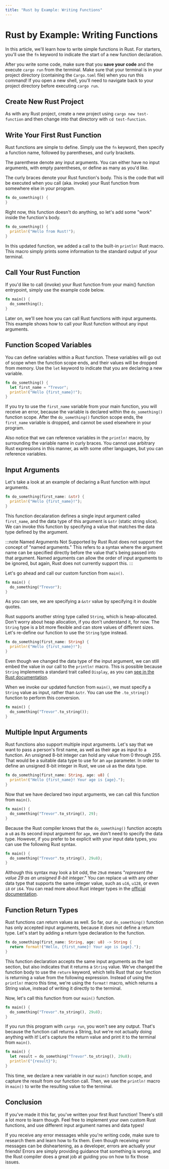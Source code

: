 ```yaml
---
title: "Rust by Example: Writing Functions"
---
```


# Rust by Example: Writing Functions

In this article, we'll learn how to write simple functions in Rust.
For starters, you'll use the `fn` keyword to indicate the start of a new function declaration.

After you write some code, make sure that you **save your code** and the execute `cargo run` from the terminal.
Make sure that your terminal is in your project directory (containing the `Cargo.toml` file) when you run this command!
If you open a new shell, you'll need to navigate back to your project directory before executing `cargo run`.

## Create New Rust Project

As with any Rust project, create a new project using `cargo new test-function` and then change into that directory with `cd test-function`.

## Write Your First Rust Function

Rust functions are simple to define. Simply use the `fn` keyword, then specify a function name, followed by parentheses, and curly brackets.

The parenthese denote any input arguments. You can either have no input arguments, with empty parentheses, or define as many as you'd like.

The curly braces denote your Rust function's body. This is the code that will be executed when you call (aka. invoke) your Rust function from somewhere else in your program.

```rust
fn do_something() {
}
```

Right now, this function doesn't do anything, so let's add some "work" inside the function's body.

```rust
fn do_something() {
  println!("Hello from Rust!");
}
```

In this updated function, we added a call to the built-in `println!` Rust macro.
This macro simply prints some information to the standard output of your terminal.

## Call Your Rust Function

If you'd like to call (invoke) your Rust function from your main() function entrypoint, simply use the example code below.

```rust
fn main() {
  do_something();
}
```

Later on, we'll see how you can call Rust functions with input arguments.
This example shows how to call your Rust function without any input arguments.

## Function Scoped Variables

You can define variables within a Rust function. These variables will go out of scope when the function scope ends, and their values will be dropped from memory.
Use the `let` keyword to indicate that you are declaring a new variable.

```rust
fn do_something() {
  let first_name = "Trevor";
  println!("Hello {first_name}!");
}
```

If you try to use the `first_name` variable from your main function, you will receive an error, because the variable is declared within the `do_something()` function scope.
After the `do_something()` function scope ends, the `first_name` variable is dropped, and cannot be used elsewhere in your program.

Also notice that we can reference variables in the `println!` macro, by surrounding the variable name in curly braces.
You cannot use arbitrary Rust expressions in this manner, as with some other languages, but you can reference variables.

## Input Arguments

Let's take a look at an example of declaring a Rust function with input arguments.

```rust
fn do_something(first_name: &str) {
  println!("Hello {first_name}!");
}
```

This function decalaration defines a single input argument called `first_name`, and the data type of this argument is `&str` (static string slice).
We can invoke this function by specifying a value that matches the data type defined by the argument.

:::note Named Arguments Not Supported by Rust
Rust does not support the concept of "named arguments." This refers to a syntax where the argument name can be specified directly before the value that's being passed into that argument.
Named arguments can allow the order of input arguments to be ignored, but again, Rust does not currently support this.
:::

Let's go ahead and call our custom function from `main()`.

```rust
fn main() {
  do_something("Trevor");
}
```

As you can see, we are specifying a `&str` value by specifying it in double quotes.

Rust supports another string type called `String`, which is heap-allocated. Don't worry about heap allocation, if you don't understand it, for now.
The `String` type is a bit more flexible and can store values of different sizes.
Let's re-define our function to use the `String` type instead.

```rust
fn do_something(first_name: String) {
  println!("Hello {first_name}!");
}
```

Even though we changed the data type of the input argument, we can still embed the value in our call to the `println!` macro.
This is possible because `String` implements a standard trait called `Display`, as you can [see in the Rust documentation](https://doc.rust-lang.org/std/string/struct.String.html#impl-Display-for-String).

When we invoke our updated function from `main()`, we must specify a `String` value as input, rather than `&str`.
You can use the `.to_string()` function to perform this conversion.

```rust
fn main() {
  do_something("Trevor".to_string());
}
```

## Multiple Input Arguments

Rust functions also support multiple input arguments.
Let's say that we want to pass a person's first name, as well as their age as input to a function.
An unsigned 8-bit integer can hold any value from 0 through 255.
That would be a suitable data type to use for an `age` parameter.
In order to define an unsigned 8-bit integer in Rust, we use `u8` as the data type.

```rust
fn do_something(first_name: String, age: u8) {
  println!("Hello {first_name}! Your age is {age}.");
}
```

Now that we have declared two input arguments, we can call this function from `main()`.

```rust
fn main() {
  do_something("Trevor".to_string(), 29);
}
```

Because the Rust compiler knows that the `do_something()` function accepts a `u8` as its second input argument for `age`, we don't need to specify the data type.
However, if you prefer to be explicit with your input data types, you can use the following Rust syntax.

```rust
fn main() {
  do_something("Trevor".to_string(), 29u8);
}
```

Although this syntax may look a bit odd, the `29u8` means "*represent the value 29 as an unsigned 8-bit integer*."
You can replace `u8` with any other data type that supports the same integer value, such as `u16`, `u128`, or even `i8` or `i64`.
You can read more about Rust integer types in the [official documentation](https://doc.rust-lang.org/book/ch03-02-data-types.html).

## Function Return Types

Rust functions can return values as well.
So far, our `do_something()` function has only accepted input arguments, because it does not define a return type.
Let's start by adding a return type declaration to the function.

```rust
fn do_something(first_name: String, age: u8) -> String {
  return format!("Hello, {first_name}! Your age is {age}.");
}
```

This function declaration accepts the same input arguments as the last section, but also indicates that it returns a `String` value.
We've changed the function body to use the `return` keyword, which tells Rust that our function is returning a value from the following expression.
Instead of using the `println!` macro this time, we're using the `format!` macro, which returns a String value, instead of writing it directly to the terminal.

Now, let's call this function from our `main()` function.

```rust
fn main() {
  do_something("Trevor".to_string(), 29u8);
}
```

If you run this program with `cargo run`, you won't see any output.
That's because the function call returns a String, but we're not actually doing anything with it!
Let's capture the return value and print it to the terminal from `main()`.

```rust
fn main() {
  let result = do_something("Trevor".to_string(), 29u8);
  println!("{result}");
}
```

This time, we declare a new variable in our `main()` function scope, and capture the result from our function call.
Then, we use the `println!` macro in `main()` to write the resulting value to the terminal.

## Conclusion

If you've made it this far, you've written your first Rust function!
There's still a lot more to learn though.
Feel free to implement your own custom Rust functions, and use different input argument names and data types!

If you receive any error messages while you're writing code, make sure to research them and learn how to fix them.
Even though receiving error messages can be disheartening, as a developer, errors are actually your friends!
Errors are simply providing guidance that something is wrong, and the Rust compiler does a great job at guiding you on how to fix those issues.